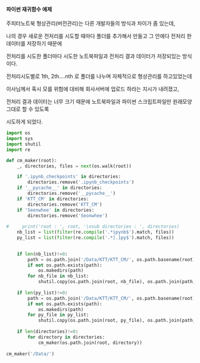 ####  파이썬 재귀함수 예제



주피터노트북 형상관리(버전관리)는 다른 개발자들의 방식과 차이가 좀 있는데,

나의 경우 새로운 전처리를 시도할 때마다 폴더를 추가해서 만들고 그 안에다 전처리 한 데이터를 저장하기 때문에

전처리를 시도한 폴더마다 시도한 노트북파일과 전처리 결과 데이터가 저장되있는 방식이다.

전처리시도별로 1th, 2th....nth 로  폴더를 나누며 자체적으로 형상관리를 하고있었는데



이사님께서 혹시 모를 위험에 대비해 회사서버에 업로드 하라는 지시가 내려졌고,

전처리 결과 데이터는 너무 크기 때문에 노트북파일과 파이썬 스크립트파일만 원래모양 그대로 할 수 있도록

시도하게 되었다.



```python
import os
import sys
import shutil
import re

def cm_maker(root):
    _, directories, files = next(os.walk(root))

    if '.ipynb_checkpoints' in directories:
        directories.remove('.ipynb_checkpoints')
    if '__pycache__' in directories:
        directories.remove('__pycache__')
    if 'KTT_CM' in directories:
        directories.remove('KTT_CM')
    if 'Seonwhee' in directories:
        directories.remove('Seonwhee')
           
#     print('root : ', root, '\nsub directories : ', directories)
    nb_list = list(filter(re.compile('.*ipynb$').match, files))
    py_list = list(filter(re.compile('.*[.]py$').match, files))
    

    if len(nb_list)!=0:
        path = os.path.join('/Data/KTT/KTT_CM/', os.path.basename(root))
        if not os.path.exists(path):
            os.makedirs(path)
        for nb_file in nb_list:
            shutil.copy(os.path.join(root, nb_file), os.path.join(path, nb_file))
            
    if len(py_list)!=0:
        path = os.path.join('/Data/KTT/KTT_CM/', os.path.basename(root))
        if not os.path.exists(path):
            os.makedirs(path)
        for py_file in py_list:
            shutil.copy(os.path.join(root, py_file), os.path.join(path, py_file))
            
    if len(directories)!=0:
        for directory in directories:
            cm_maker(os.path.join(root, directory))
            
cm_maker('/Data/')
```





